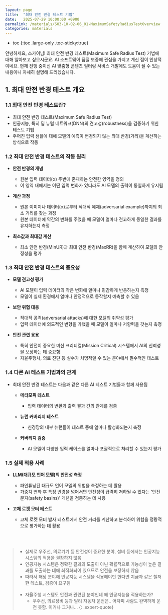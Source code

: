 ```yaml
---
layout: page
title:  "최대 안전 반경 테스트 기법"
date:   2025-07-29 10:00:00 +0900
permalink: /materials/S03-10-02-06_01-MaximumSafetyRadiusTestOverview
categories: materials
---
```

* toc
{:toc .large-only .toc-sticky:true}



안녕하세요, 스카이님! 최대 안전 반경 테스트(Maximum Safe Radius Test) 기법에 대해 알아보고 싶으시군요. AI 소프트웨어 품질 보증에 관심을 가지고 계신 점이 인상적이네요. 현재 진행 중이신 AI 맞춤형 콘텐츠 필터링 서비스 개발에도 도움이 될 수 있는 내용이니 자세히 설명해 드리겠습니다.

## 1. 최대 안전 반경 테스트 개요

### 1.1 최대 안전 반경 테스트란?

- 최대 안전 반경 테스트(Maximum Safe Radius Test)
- 인공지능, 특히 딥 뉴럴 네트워크(DNN)의 견고성(robustness)을 검증하기 위한 테스트 기법
- 주어진 입력 샘플에 대해 모델의 예측이 변경되지 않는 최대 반경(거리)을 계산하는 방식으로 작동

### 1.2 최대 안전 반경 테스트의 작동 원리

- **안전 반경의 개념**
   - 원본 입력 데이터(α) 주변에 존재하는 안전한 영역을 정의
   - 이 영역 내에서는 어떤 입력 변화가 있더라도 AI 모델의 출력이 동일하게 유지됨

- **계산 과정**
   - 원본 이미지나 데이터(α)로부터 적대적 예제(adversarial example)까지의 최소 거리를 찾는 과정
   - 원본 데이터에 약간의 변화를 주었을 때 모델이 얼마나 견고하게 동일한 결과를 유지하는지 측정

- **최소값과 최대값 계산**
   - 최소 안전 반경(MinUR)과 최대 안전 반경(MaxRR)을 함께 계산하여 모델의 안정성을 평가


### 1.3 최대 안전 반경 테스트의 중요성

- **모델 견고성 평가**
   - AI 모델이 입력 데이터의 작은 변화에 얼마나 민감하게 반응하는지 측정
   - 모델이 실제 환경에서 얼마나 안정적으로 동작할지 예측할 수 있음

- **보안 위협 대응**
   - 적대적 공격(adversarial attacks)에 대한 모델의 취약성 평가
   - 입력 데이터에 의도적인 변형을 가했을 때 모델이 얼마나 저항력을 갖는지 측정

- **안전 관련 응용**
   - 특히 안전이 중요한 미션 크리티컬(Mission Critical) 시스템에서 AI의 신뢰성을 보장하는 데 중요함
   - 자율주행차, 의료 진단 등 실수가 치명적일 수 있는 분야에서 필수적인 테스트


### 1.4 다른 AI 테스트 기법과의 관계

- 최대 안전 반경 테스트는 다음과 같은 다른 AI 테스트 기법들과 함께 사용됨

   - **메타모픽 테스트**
      - 입력 데이터의 변환과 출력 결과 간의 관계를 검증

   - **뉴런 커버리지 테스트**
      - 신경망의 내부 뉴런들이 테스트 중에 얼마나 활성화되는지 측정

   - **커버리지 검증**
      - AI 모델이 다양한 입력 케이스를 얼마나 포괄적으로 처리할 수 있는지 평가


### 1.5 실제 적용 사례

- **LLM(대규모 언어 모델)의 안전성 측정**
   - 파인튜닝된 대규모 언어 모델의 위험을 측정하는 데 활용
   - 가중치 변화 후 특정 반경을 넘어서면 안전성이 급격히 저하될 수 있다는 '안전 분지(safety basins)' 개념을 검증하는 데 사용

- **고체 로켓 모터 테스트**
   - 고체 로켓 모터 발사 테스트에서 안전 거리를 계산하고 분석하여 위험을 정량적으로 평가하는 데 활용

<br><br>

>- 실제로 우주선, 의료기기 등 안전성이 중요한 분야, 설비 등에서는 인공지능 시스템의 적용을 권장하지 않음
>- 인공지능 시스템은 정확한 결과의 도출이 아닌 확률적으로 가능성이 높은 결과를 도출하는 데에 최적화되어 있으므로 안전을 보장하지 않음
>- 따라서 해당 분야에 인공지능 시스템을 적용해야만 한다면 지금과 같은 철저한 테스트, 검증이 요구됨<br><br>
>- 자율주행 시스템도 안전과 관련된 분야인데 왜 인공지능을 적용하는가?
>     - 우주선, 의료장비 등과 달리 자동차 운전은.. 어차피 사람도 완벽하게 운전 못함. 이거나 그거나...
{: .expert-quote}